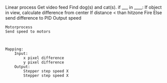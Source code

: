 Linear process
    Get video feed 
    Find dog(s) and cat(s). if ___ in ____:
    If object in view, calculate difference from center 
    If distance < than hitzone 
        Fire
    Else
        send difference to PID
    Output speed 
    
    Motorprocess 
    Send speed to motors 



    Mapping: 
        Input: 
            x pixel difference   
            y pixel difference 
        Output:
            Stepper step speed X
            Stepper step speed X

